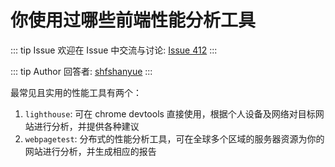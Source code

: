 # 你使用过哪些前端性能分析工具



::: tip Issue 
 欢迎在 Issue 中交流与讨论: [Issue 412](https://github.com/shfshanyue/Daily-Question/issues/412) 
:::

::: tip Author 
回答者: [shfshanyue](https://github.com/shfshanyue) 
:::

最常见且实用的性能工具有两个：

1. `lighthouse`: 可在 chrome devtools 直接使用，根据个人设备及网络对目标网站进行分析，并提供各种建议
1. `webpagetest`: 分布式的性能分析工具，可在全球多个区域的服务器资源为你的网站进行分析，并生成相应的报告